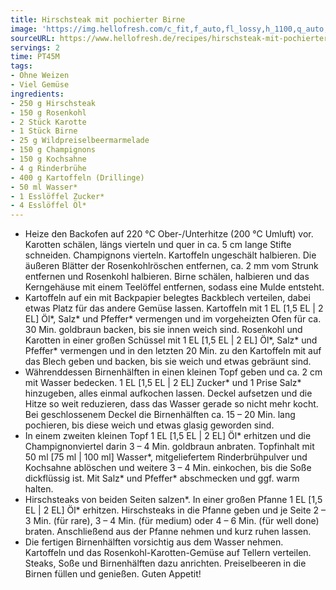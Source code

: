 ```yaml
---
title: Hirschsteak mit pochierter Birne
image: 'https://img.hellofresh.com/c_fit,f_auto,fl_lossy,h_1100,q_auto,w_2600/hellofresh_s3/image/hirschsteak-mit-pochierter-birne-cd16dffc.jpg'
sourceURL: https://www.hellofresh.de/recipes/hirschsteak-mit-pochierter-birne-631b5b9dfbd7ee860b0b8eed
servings: 2
time: PT45M
tags:
- Ohne Weizen
- Viel Gemüse
ingredients:
- 250 g Hirschsteak
- 150 g Rosenkohl
- 2 Stück Karotte
- 1 Stück Birne
- 25 g Wildpreiselbeermarmelade
- 150 g Champignons
- 150 g Kochsahne
- 4 g Rinderbrühe
- 400 g Kartoffeln (Drillinge)
- 50 ml Wasser*
- 1 Esslöffel Zucker*
- 4 Esslöffel Öl*
---
```


- Heize den Backofen auf 220 °C Ober-/Unterhitze (200 °C Umluft) vor.  Karotten schälen, längs vierteln und quer in ca. 5 cm lange Stifte schneiden.  Champignons vierteln.  Kartoffeln ungeschält halbieren.  Die äußeren Blätter der Rosenkohlröschen entfernen, ca. 2 mm vom Strunk entfernen und Rosenkohl halbieren.  Birne schälen, halbieren und das Kerngehäuse mit einem Teelöffel entfernen, sodass eine Mulde entsteht.
- Kartoffeln auf ein mit Backpapier belegtes Backblech verteilen, dabei etwas Platz für das andere Gemüse lassen. Kartoffeln mit 1 EL [1,5 EL | 2 EL] Öl\*, Salz\* und Pfeffer\* vermengen und im vorgeheizten Ofen für ca. 30 Min. goldbraun backen, bis sie innen weich sind.  Rosenkohl und Karotten in einer großen Schüssel mit 1 EL [1,5 EL | 2 EL] Öl\*, Salz\* und Pfeffer\* vermengen und in den letzten 20 Min. zu den Kartoffeln mit auf das Blech geben und backen, bis sie weich und etwas gebräunt sind.
- Währenddessen Birnenhälften in einen kleinen Topf geben und ca. 2 cm mit Wasser bedecken. 1 EL [1,5 EL | 2 EL] Zucker\* und 1 Prise Salz\* hinzugeben, alles einmal aufkochen lassen. Deckel aufsetzen und die Hitze so weit reduzieren, dass das Wasser gerade so nicht mehr kocht. Bei geschlossenem Deckel die Birnenhälften ca. 15 – 20 Min. lang pochieren, bis diese weich und etwas glasig geworden sind.
- In einem zweiten kleinen Topf 1 EL [1,5 EL | 2 EL] Öl\* erhitzen und die Champignonviertel darin 3 – 4 Min. goldbraun anbraten.  Topfinhalt mit 50 ml [75 ml | 100 ml] Wasser\*, mitgeliefertem Rinderbrühpulver und Kochsahne ablöschen und weitere 3 – 4 Min. einkochen, bis die Soße dickflüssig ist. Mit Salz\* und Pfeffer\* abschmecken und ggf. warm halten.
- Hirschsteaks von beiden Seiten salzen\*. In einer großen Pfanne 1 EL [1,5 EL | 2 EL] Öl\* erhitzen. Hirschsteaks in die Pfanne geben und je Seite 2 – 3 Min. (für rare), 3 – 4 Min. (für medium) oder 4 – 6 Min. (für well done) braten. Anschließend aus der Pfanne nehmen und kurz ruhen lassen.
- Die fertigen Birnenhälften vorsichtig aus dem Wasser nehmen.  Kartoffeln und das Rosenkohl-Karotten-Gemüse auf Tellern verteilen. Steaks, Soße und Birnenhälften dazu anrichten. Preiselbeeren in die Birnen füllen und genießen.  Guten Appetit!

